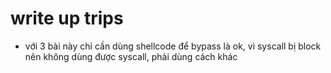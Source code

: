 # write up trips 
- với 3 bài này chỉ cần dùng shellcode để bypass là ok, vì syscall bị block nên không dùng được syscall, phải dùng cách khác

